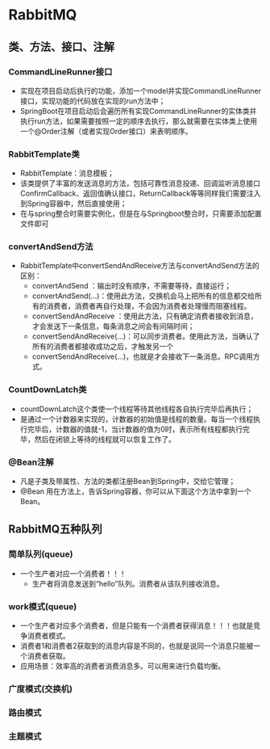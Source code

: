 # RabbitMQ

## 类、方法、接口、注解
### CommandLineRunner接口

- 实现在项目启动后执行的功能，添加一个model并实现CommandLineRunner接口，实现功能的代码放在实现的run方法中；
- SpringBoot在项目启动后会遍历所有实现CommandLineRunner的实体类并执行run方法，如果需要按照一定的顺序去执行，那么就需要在实体类上使用一个@Order注解（或者实现Order接口）来表明顺序。

### RabbitTemplate类

- RabbitTemplate：消息模板；
- 该类提供了丰富的发送消息的方法，包括可靠性消息投递、回调监听消息接口ConfirmCallback、返回值确认接口，ReturnCallback等等同样我们需要注入到Spring容器中，然后直接使用；
- 在与spring整合时需要实例化，但是在与Springboot整合时，只需要添加配置文件即可

### convertAndSend方法

- RabbitTemplate中convertSendAndReceive方法与convertAndSend方法的区别：
  - convertAndSend ：输出时没有顺序，不需要等待，直接运行；
  - convertAndSend(…)：使用此方法，交换机会马上把所有的信息都交给所有的消费者，消费者再自行处理，不会因为消费者处理慢而阻塞线程。
  - convertSendAndReceive ：使用此方法，只有确定消费者接收到消息，才会发送下一条信息，每条消息之间会有间隔时间；
  - convertSendAndReceive(…)：可以同步消费者。使用此方法，当确认了所有的消费者都接收成功之后，才触发另一个
  - convertSendAndReceive(…)，也就是才会接收下一条消息。RPC调用方式。

### CountDownLatch类

- countDownLatch这个类使一个线程等待其他线程各自执行完毕后再执行；
- 是通过一个计数器来实现的，计数器的初始值是线程的数量。每当一个线程执行完毕后，计数器的值就-1，当计数器的值为0时，表示所有线程都执行完毕，然后在闭锁上等待的线程就可以恢复工作了。

### @Bean注解

- 凡是子类及带属性、方法的类都注册Bean到Spring中，交给它管理；
- @Bean 用在方法上，告诉Spring容器，你可以从下面这个方法中拿到一个Bean。


## RabbitMQ五种队列

### 简单队列(queue)

- 一个生产者对应一个消费者！！！
  - 生产者将消息发送到“hello”队列。消费者从该队列接收消息。
### work模式(queue)

- 一个生产者对应多个消费者，但是只能有一个消费者获得消息！！！也就是竞争消费者模式。
- 消费者1和消费者2获取到的消息内容是不同的，也就是说同一个消息只能被一个消费者获取。
- 应用场景：效率高的消费者消费消息多。可以用来进行负载均衡。
### 广度模式(交换机)
### 路由模式
### 主题模式